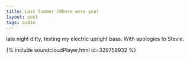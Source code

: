 ```yaml
---
title: Last Summer (Where were you)
layout: post
tags: audio
---
```


late night ditty, testing my electric upright bass.
With apologies to Stevie.

{% include soundcloudPlayer.html id=329759932 %}
